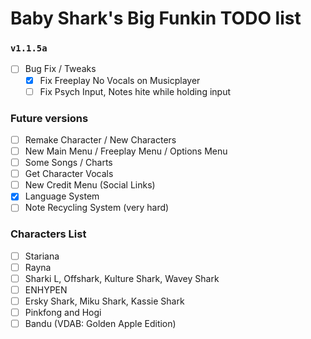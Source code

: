 # Baby Shark's Big Funkin TODO list

### `v1.1.5a`
- [ ] Bug Fix / Tweaks
    - [x] Fix Freeplay No Vocals on Musicplayer
    - [ ] Fix Psych Input, Notes hite while holding input

### Future versions
- [ ] Remake Character / New Characters
- [ ] New Main Menu / Freeplay Menu / Options Menu
- [ ] Some Songs / Charts
- [ ] Get Character Vocals
- [ ] New Credit Menu (Social Links)
- [x] Language System
- [ ] Note Recycling System (very hard)

### Characters List
- [ ] Stariana
- [ ] Rayna
- [ ] Sharki L, Offshark, Kulture Shark, Wavey Shark
- [ ] ENHYPEN
- [ ] Ersky Shark, Miku Shark, Kassie Shark
- [ ] Pinkfong and Hogi
- [ ] Bandu (VDAB: Golden Apple Edition)